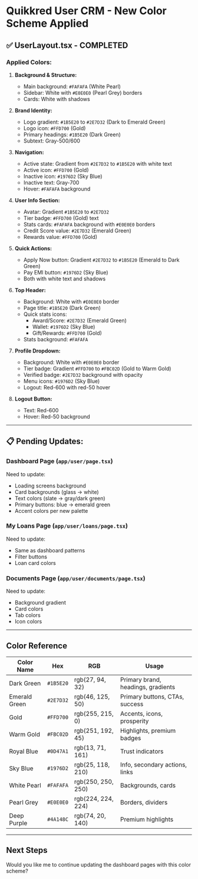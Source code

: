 # Quikkred User CRM - New Color Scheme Applied

## ✅ **UserLayout.tsx - COMPLETED**

### Applied Colors:

1. **Background & Structure:**
   - Main background: `#FAFAFA` (White Pearl)
   - Sidebar: White with `#E0E0E0` (Pearl Grey) borders
   - Cards: White with shadows

2. **Brand Identity:**
   - Logo gradient: `#1B5E20` to `#2E7D32` (Dark to Emerald Green)
   - Logo icon: `#FFD700` (Gold)
   - Primary headings: `#1B5E20` (Dark Green)
   - Subtext: Gray-500/600

3. **Navigation:**
   - Active state: Gradient from `#2E7D32` to `#1B5E20` with white text
   - Active icon: `#FFD700` (Gold)
   - Inactive icon: `#1976D2` (Sky Blue)
   - Inactive text: Gray-700
   - Hover: `#FAFAFA` background

4. **User Info Section:**
   - Avatar: Gradient `#1B5E20` to `#2E7D32`
   - Tier badge: `#FFD700` (Gold) text
   - Stats cards: `#FAFAFA` background with `#E0E0E0` borders
   - Credit Score value: `#2E7D32` (Emerald Green)
   - Rewards value: `#FFD700` (Gold)

5. **Quick Actions:**
   - Apply Now button: Gradient `#2E7D32` to `#1B5E20` (Emerald to Dark Green)
   - Pay EMI button: `#1976D2` (Sky Blue)
   - Both with white text and shadows

6. **Top Header:**
   - Background: White with `#E0E0E0` border
   - Page title: `#1B5E20` (Dark Green)
   - Quick stats icons:
     - Award/Score: `#2E7D32` (Emerald Green)
     - Wallet: `#1976D2` (Sky Blue)
     - Gift/Rewards: `#FFD700` (Gold)
   - Stats background: `#FAFAFA`

7. **Profile Dropdown:**
   - Background: White with `#E0E0E0` border
   - Tier badge: Gradient `#FFD700` to `#FBC02D` (Gold to Warm Gold)
   - Verified badge: `#2E7D32` background with opacity
   - Menu icons: `#1976D2` (Sky Blue)
   - Logout: Red-600 with red-50 hover

8. **Logout Button:**
   - Text: Red-600
   - Hover: Red-50 background

---

## 📋 **Pending Updates:**

### Dashboard Page (`app/user/page.tsx`)
Need to update:
- Loading screens background
- Card backgrounds (glass → white)
- Text colors (slate → gray/dark green)
- Primary buttons: blue → emerald green
- Accent colors per new palette

### My Loans Page (`app/user/loans/page.tsx`)
Need to update:
- Same as dashboard patterns
- Filter buttons
- Loan card colors

### Documents Page (`app/user/documents/page.tsx`)
Need to update:
- Background gradient
- Card colors
- Tab colors
- Icon colors

---

## Color Reference

| Color Name    | Hex       | RGB                | Usage |
|---------------|-----------|-------------------|-------|
| Dark Green    | `#1B5E20` | rgb(27, 94, 32)   | Primary brand, headings, gradients |
| Emerald Green | `#2E7D32` | rgb(46, 125, 50)  | Primary buttons, CTAs, success |
| Gold          | `#FFD700` | rgb(255, 215, 0)  | Accents, icons, prosperity |
| Warm Gold     | `#FBC02D` | rgb(251, 192, 45) | Highlights, premium badges |
| Royal Blue    | `#0D47A1` | rgb(13, 71, 161)  | Trust indicators |
| Sky Blue      | `#1976D2` | rgb(25, 118, 210) | Info, secondary actions, links |
| White Pearl   | `#FAFAFA` | rgb(250, 250, 250)| Backgrounds, cards |
| Pearl Grey    | `#E0E0E0` | rgb(224, 224, 224)| Borders, dividers |
| Deep Purple   | `#4A148C` | rgb(74, 20, 140)  | Premium highlights |

---

## Next Steps

Would you like me to continue updating the dashboard pages with this color scheme?
